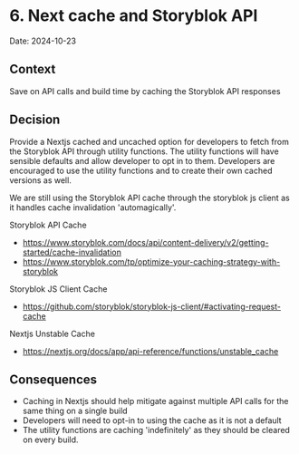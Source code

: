 # 6. Next cache and Storyblok API

Date: 2024-10-23

## Context

Save on API calls and build time by caching the Storyblok API responses

## Decision

Provide a Nextjs cached and uncached option for developers to fetch from the Storyblok API through utility functions. The utility functions will have sensible defaults and allow developer to opt in to them. Developers are encouraged to use the utility functions and to create their own cached versions as well. 

We are still using the Storyblok API cache through the storyblok js client as it handles cache invalidation 'automagically'.

Storyblok API Cache
* https://www.storyblok.com/docs/api/content-delivery/v2/getting-started/cache-invalidation
* https://www.storyblok.com/tp/optimize-your-caching-strategy-with-storyblok

Storyblok JS Client Cache
* https://github.com/storyblok/storyblok-js-client/#activating-request-cache

Nextjs Unstable Cache
* https://nextjs.org/docs/app/api-reference/functions/unstable_cache

## Consequences

* Caching in Nextjs should help mitigate against multiple API calls for the same thing on a single build
* Developers will need to opt-in to using the cache as it is not a default
* The utility functions are caching 'indefinitely' as they should be cleared on every build.
